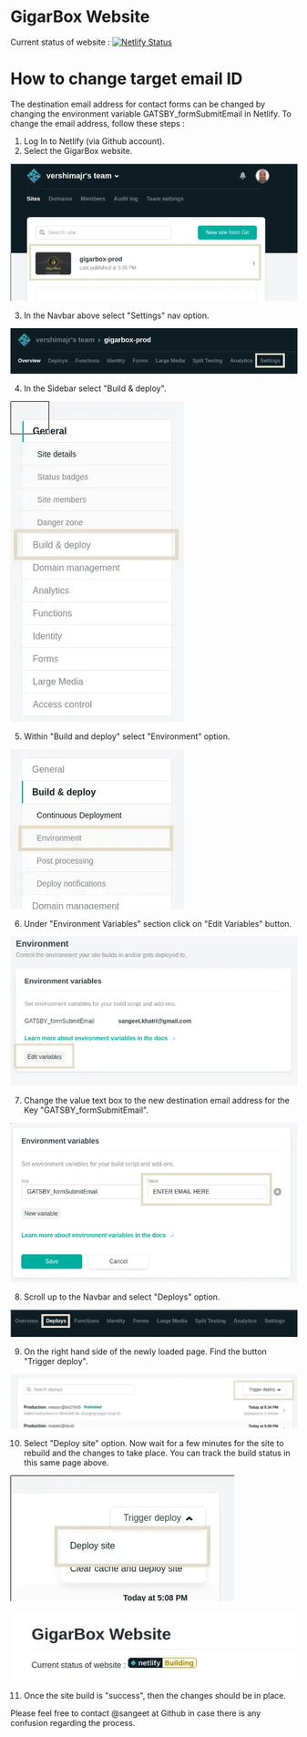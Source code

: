 # GigarBox Website
Current status of website :
[![Netlify Status](https://api.netlify.com/api/v1/badges/e578c429-1453-4722-a8aa-273c6b7ced45/deploy-status)](https://app.netlify.com/sites/gigarbox-prod/deploys)

# How to change target email ID 
The destination email address for contact forms can be changed by changing the environment variable GATSBY_formSubmitEmail in Netlify. To change the email address, follow these steps : 

1. Log In to Netlify (via Github account).
2. Select the GigarBox website.

![Login To Netlify](./Screenshots/1.webp)

3. In the Navbar above select "Settings" nav option.

![Login To Netlify](./Screenshots/2.webp)

4. In the Sidebar select "Build & deploy".

![Login To Netlify](./Screenshots/3.webp)

5. Within "Build and deploy" select "Environment" option.

![Login To Netlify](./Screenshots/4.webp)

6. Under "Environment Variables" section click on "Edit Variables" button.

![Login To Netlify](./Screenshots/5.webp)

7. Change the value text box to the new destination email address for the Key "GATSBY_formSubmitEmail".

![Login To Netlify](./Screenshots/6.webp)

8. Scroll up to the Navbar and select "Deploys" option.

![Login To Netlify](./Screenshots/7.webp)

9. On the right hand side of the newly loaded page. Find the button "Trigger deploy".

![Login To Netlify](./Screenshots/8.webp)

10. Select "Deploy site" option. Now wait for a few minutes for the site to rebuild and the changes to take place. You can track the build status in this same page above.

![Login To Netlify](./Screenshots/9.webp)

![Login To Netlify](./Screenshots/10.webp)

11. Once the site build is "success", then the changes should be in place.

Please feel free to contact @sangeet at Github in case there is any confusion regarding the process.
